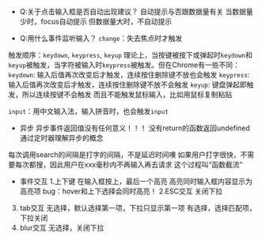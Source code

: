 - Q:关于点击输入框是否自动出现建议？
自动提示与否跟数据量有关
当数据量少时，focus自动提示
但数据量大时，不自动提示

- Q:用什么事件监听输入？
`change`：失去焦点时才触发

触发顺序：`keydown`, `keypress`, `keyup`
理论上，当按键被按下或弹起时`keydown`和`keyup`被触发，当字符被输入时`keypress`被触发。但在Chrome有一些不同：
`keydown`: 输入后值再次改变后才触发，连续按住删除键不放也会触发
`keypress`: 输入后值再次改变后才触发，连续按住删除键不放不会触发
`keyup`: 键盘弹起即触发，所以连续按键不会触发
而且不能触发鼠标输入，比如用鼠标复制粘贴

`input`：用中文输入法，输入拼音时，也会触发`input`

- 异步
异步事件返回值没有任何意义！！！
没有return的函数返回undefined
通过定时器理解异步的概念

每次调用search的间隔是打字的间隔，不是延迟时间噢
如果用户打字很快，不需要每次都搜，因此用户在xxx毫秒内不再输入再去请求
这个过程叫“函数截流”

- 事件交互
1.上下键
在输入框按上，最后一个高亮
高亮同时输入框内容显示为高亮项
bug：hover和上下选择会同时高亮！
2.ESC交互
关闭下拉
3. tab交互
无选择，默认选择第一项，下拉只显示第一项
有选择，选择匹配项，下拉关闭
4. blur交互
无选择，关闭下拉
